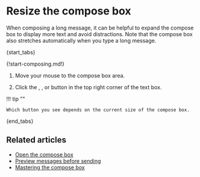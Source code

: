 # Resize the compose box

When composing a long message, it can be helpful to expand the compose
box to display more text and avoid distractions. Note that the compose
box also stretches automatically when you type a long message.

{start_tabs}

{!start-composing.md!}

1. Move your mouse to the compose box area.

1. Click the <i class="zulip-icon zulip-icon-expand-diagonal"></i>, <i
   class="zulip-icon zulip-icon-maximize-diagonal"></i>, or <i class="zulip-icon
   zulip-icon-collapse-diagonal"></i> button in the top right corner of the text
   box.

!!! tip ""

    Which button you see depends on the current size of the compose box.

{end_tabs}

## Related articles

* [Open the compose box](/help/open-the-compose-box)
* [Preview messages before sending](/help/preview-your-message-before-sending)
* [Mastering the compose box](/help/mastering-the-compose-box)
